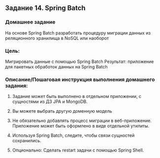 ## Задание 14. Spring Batch

### Домашнее задание
На основе Spring Batch разработать процедуру миграции данных из реляционного хранилища в NoSQL или наоборот

### Цель:
Мигрировать данные с помощью Spring Batch
Результат: приложение для пакетных обработок данных на Spring Batch


### Описание/Пошаговая инструкция выполнения домашнего задания:

1. Задание может быть выполнено в отдельном приложении, с сущностями из ДЗ JPA и MongoDB.

2. Вы можете выбрать другую доменную модель

3. Не обязательно добавлять процесс миграции в веб-приложение. Приложение может быть оформлено в виде отдельной утилиты.

4. Используя Spring Batch, следите, чтобы связи сущностей сохранились.

5. Опционально: Сделать restart задачи с помощью Spring Shell.